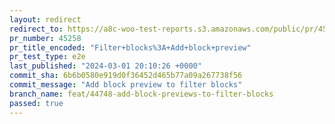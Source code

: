 ```yaml
---
layout: redirect
redirect_to: https://a8c-woo-test-reports.s3.amazonaws.com/public/pr/45258/e2e/index.html
pr_number: 45258
pr_title_encoded: "Filter+blocks%3A+Add+block+preview"
pr_test_type: e2e
last_published: "2024-03-01 20:10:26 +0000"
commit_sha: 6b6b0580e919d0f36452d465b77a09a267738f56
commit_message: "Add block preview to filter blocks"
branch_name: feat/44748-add-block-previews-to-filter-blocks
passed: true
---
```


